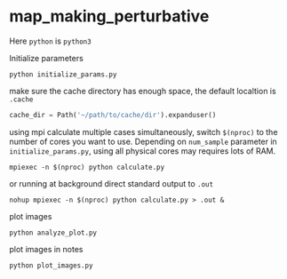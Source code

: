 # map_making_perturbative

Here `python` is `python3`

Initialize parameters
```
python initialize_params.py
```

make sure the cache directory has enough space, the default localtion is `.cache`
``` python
cache_dir = Path('~/path/to/cache/dir').expanduser()
```

using mpi calculate multiple cases simultaneously, switch `$(nproc)` to the number of cores you want to use. Depending on `num_sample` parameter in `initialize_params.py`, using all physical cores may requires lots of RAM.
```
mpiexec -n $(nproc) python calculate.py
```
or running at background direct standard output to `.out`
```
nohup mpiexec -n $(nproc) python calculate.py > .out &
```

plot images
```
python analyze_plot.py
```

plot images in notes
```
python plot_images.py
```
